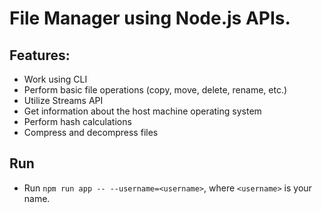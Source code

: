 # File Manager using Node.js APIs.

## Features:

- Work using CLI
- Perform basic file operations (copy, move, delete, rename, etc.)
- Utilize Streams API
- Get information about the host machine operating system
- Perform hash calculations
- Compress and decompress files

## Run

- Run `npm run app -- --username=<username>`, where `<username>` is your name.
